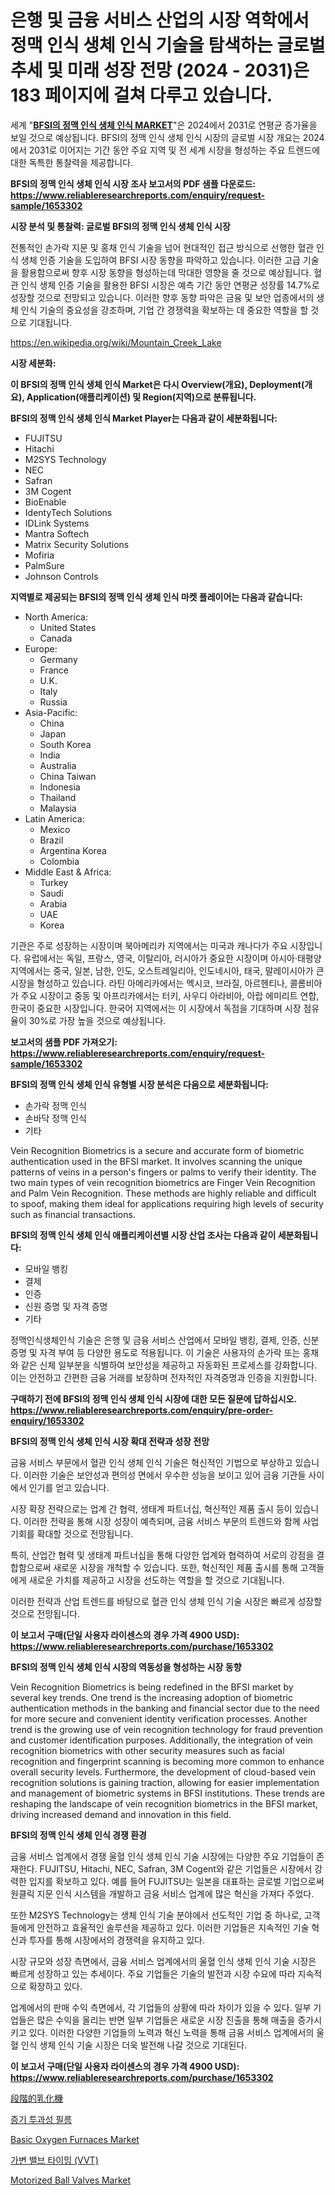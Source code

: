 <p><h1>은행 및 금융 서비스 산업의 시장 역학에서 정맥 인식 생체 인식 기술을 탐색하는 글로벌 추세 및 미래 성장 전망 (2024 - 2031)은 183 페이지에 걸쳐 다루고 있습니다.</h1></p><p>세계 "<strong><a href="https://www.reliableresearchreports.com/vein-recognition-biometrics-in-bfsi-r1653302">BFSI의 정맥 인식 생체 인식 MARKET</a></strong>"은 2024에서 2031로 연평균 증가율을 보일 것으로 예상됩니다. BFSI의 정맥 인식 생체 인식 시장의 글로벌 시장 개요는 2024에서 2031로 이어지는 기간 동안 주요 지역 및 전 세계 시장을 형성하는 주요 트렌드에 대한 독특한 통찰력을 제공합니다.</p>
<p><strong>BFSI의 정맥 인식 생체 인식 시장 조사 보고서의 PDF 샘플 다운로드: <a href="https://www.reliableresearchreports.com/enquiry/request-sample/1653302">https://www.reliableresearchreports.com/enquiry/request-sample/1653302</a></strong></p>
<p><strong>시장 분석 및 통찰력: 글로벌 BFSI의 정맥 인식 생체 인식 시장</strong></p>
<p><p>전통적인 손가락 지문 및 홍채 인식 기술을 넘어 현대적인 접근 방식으로 선행한 혈관 인식 생체 인증 기술을 도입하여 BFSI 시장 동향을 파악하고 있습니다. 이러한 고급 기술을 활용함으로써 향후 시장 동향을 형성하는데 막대한 영향을 줄 것으로 예상됩니다. 혈관 인식 생체 인증 기술을 활용한 BFSI 시장은 예측 기간 동안 연평균 성장률 14.7%로 성장할 것으로 전망되고 있습니다. 이러한 향후 동향 파악은 금융 및 보안 업종에서의 생체 인식 기술의 중요성을 강조하며, 기업 간 경쟁력을 확보하는 데 중요한 역할을 할 것으로 기대됩니다.</p></p>
<p><a href="%7CAUTHORITHY_DOMAIN_URL%7C">https://en.wikipedia.org/wiki/Mountain_Creek_Lake</a></p>
<p><strong>시장 세분화:</strong></p>
<p><strong>이 BFSI의 정맥 인식 생체 인식 Market은 다시 Overview(개요), Deployment(개요), Application(애플리케이션) 및 Region(지역)으로 분류됩니다.</strong></p>
<p><strong>BFSI의 정맥 인식 생체 인식 Market Player는 다음과 같이 세분화됩니다:</strong></p>
<p><ul><li>FUJITSU</li><li>Hitachi</li><li>M2SYS Technology</li><li>NEC</li><li>Safran</li><li>3M Cogent</li><li>BioEnable</li><li>IdentyTech Solutions</li><li>IDLink Systems</li><li>Mantra Softech</li><li>Matrix Security Solutions</li><li>Mofiria</li><li>PalmSure</li><li>Johnson Controls</li></ul></p>
<p><strong>지역별로 제공되는 BFSI의 정맥 인식 생체 인식 마켓 플레이어는 다음과 같습니다:</strong></p>
<p><ul>
    <li>
        North America:
        <ul>
            <li>United States</li>
            <li>Canada</li>
        </ul>
    </li>
    <li>
        Europe:
        <ul>
            <li>Germany</li>
            <li>France</li>
            <li>U.K.</li>
            <li>Italy</li>
            <li>Russia</li>
        </ul>
    </li>
    <li>
        Asia-Pacific:
        <ul>
            <li>China</li>
            <li>Japan</li>
            <li>South Korea</li>
            <li>India</li>
            <li>Australia</li>
            <li>China Taiwan</li>
            <li>Indonesia</li>
            <li>Thailand</li>
            <li>Malaysia</li>
        </ul>
    </li>
    <li>
        Latin America:
        <ul>
            <li>Mexico</li>
            <li>Brazil</li>
            <li>Argentina Korea</li>
            <li>Colombia</li>
        </ul>
    </li>
    <li>
        Middle East & Africa:
        <ul>
            <li>Turkey</li>
            <li>Saudi</li>
            <li>Arabia</li>
            <li>UAE</li>
            <li>Korea</li>
        </ul>
    </li>
    </ul></p>
<p><p>기관은 주로 성장하는 시장이며 북아메리카 지역에서는 미국과 캐나다가 주요 시장입니다. 유럽에서는 독일, 프랑스, 영국, 이탈리아, 러시아가 중요한 시장이며 아시아·태평양 지역에서는 중국, 일본, 남한, 인도, 오스트레일리아, 인도네시아, 태국, 말레이시아가 큰 시장을 형성하고 있습니다. 라틴 아메리카에서는 멕시코, 브라질, 아르헨티나, 콜롬비아가 주요 시장이고 중동 및 아프리카에서는 터키, 사우디 아라비아, 아랍 에미리트 연합, 한국이 중요한 시장입니다. 한국어 지역에서는 이 시장에서 독점을 기대하며 시장 점유율이 30%로 가장 높을 것으로 예상됩니다.</p></p>
<p><strong>보고서의 샘플 PDF 가져오기: <a href="https://www.reliableresearchreports.com/enquiry/request-sample/1653302">https://www.reliableresearchreports.com/enquiry/request-sample/1653302</a></strong></p>
<p><strong>BFSI의 정맥 인식 생체 인식 유형별 시장 분석은 다음으로 세분화됩니다:</strong></p>
<p><ul><li>손가락 정맥 인식</li><li>손바닥 정맥 인식</li><li>기타</li></ul></p>
<p><p>Vein Recognition Biometrics is a secure and accurate form of biometric authentication used in the BFSI market. It involves scanning the unique patterns of veins in a person's fingers or palms to verify their identity. The two main types of vein recognition biometrics are Finger Vein Recognition and Palm Vein Recognition. These methods are highly reliable and difficult to spoof, making them ideal for applications requiring high levels of security such as financial transactions.</p></p>
<p><strong>BFSI의 정맥 인식 생체 인식 애플리케이션별 시장 산업 조사는 다음과 같이 세분화됩니다:</strong></p>
<p><ul><li>모바일 뱅킹</li><li>결제</li><li>인증</li><li>신원 증명 및 자격 증명</li><li>기타</li></ul></p>
<p><p>정맥인식생체인식 기술은 은행 및 금융 서비스 산업에서 모바일 뱅킹, 결제, 인증, 신분 증명 및 자격 부여 등 다양한 용도로 적용됩니다. 이 기술은 사용자의 손가락 또는 홍채와 같은 신체 일부분을 식별하여 보안성을 제공하고 자동화된 프로세스를 강화합니다. 이는 안전하고 간편한 금융 거래를 보장하며 전자적인 자격증명과 인증을 지원합니다.</p></p>
<p><strong>구매하기 전에 BFSI의 정맥 인식 생체 인식 시장에 대한 모든 질문에 답하십시오. <a href="https://www.reliableresearchreports.com/enquiry/pre-order-enquiry/1653302">https://www.reliableresearchreports.com/enquiry/pre-order-enquiry/1653302</a></strong></p>
<p><strong>BFSI의 정맥 인식 생체 인식 시장 확대 전략과 성장 전망</strong></p>
<p><p>금융 서비스 부문에서 혈관 인식 생체 인식 기술은 혁신적인 기법으로 부상하고 있습니다. 이러한 기술은 보안성과 편의성 면에서 우수한 성능을 보이고 있어 금융 기관들 사이에서 인기를 얻고 있습니다. </p><p>시장 확장 전략으로는 업계 간 협력, 생태계 파트너십, 혁신적인 제품 출시 등이 있습니다. 이러한 전략을 통해 시장 성장이 예측되며, 금융 서비스 부문의 트렌드와 함께 사업 기회를 확대할 것으로 전망됩니다.</p><p>특히, 산업간 협력 및 생태계 파트너십을 통해 다양한 업계와 협력하여 서로의 강점을 결합함으로써 새로운 시장을 개척할 수 있습니다. 또한, 혁신적인 제품 출시를 통해 고객들에게 새로운 가치를 제공하고 시장을 선도하는 역할을 할 것으로 기대됩니다. </p><p>이러한 전략과 산업 트렌드를 바탕으로 혈관 인식 생체 인식 기술 시장은 빠르게 성장할 것으로 전망됩니다.</p></p>
<p><strong>이 보고서 구매(단일 사용자 라이센스의 경우 가격 4900 USD): <a href="https://www.reliableresearchreports.com/purchase/1653302">https://www.reliableresearchreports.com/purchase/1653302</a></strong></p>
<p><strong>BFSI의 정맥 인식 생체 인식 시장의 역동성을 형성하는 시장 동향</strong></p>
<p><p>Vein Recognition Biometrics is being redefined in the BFSI market by several key trends. One trend is the increasing adoption of biometric authentication methods in the banking and financial sector due to the need for more secure and convenient identity verification processes. Another trend is the growing use of vein recognition technology for fraud prevention and customer identification purposes. Additionally, the integration of vein recognition biometrics with other security measures such as facial recognition and fingerprint scanning is becoming more common to enhance overall security levels. Furthermore, the development of cloud-based vein recognition solutions is gaining traction, allowing for easier implementation and management of biometric systems in BFSI institutions. These trends are reshaping the landscape of vein recognition biometrics in the BFSI market, driving increased demand and innovation in this field.</p></p>
<p><strong>BFSI의 정맥 인식 생체 인식 경쟁 환경</strong></p>
<p><p>금융 서비스 업계에서 경쟁 울혈 인식 생체 인식 기술 시장에는 다양한 주요 기업들이 존재한다. FUJITSU, Hitachi, NEC, Safran, 3M Cogent와 같은 기업들은 시장에서 강력한 입지를 확보하고 있다. 예를 들어 FUJITSU는 일본을 대표하는 글로벌 기업으로써 원클릭 지문 인식 시스템을 개발하고 금융 서비스 업계에 많은 혁신을 가져다 주었다.</p><p>또한 M2SYS Technology는 생체 인식 기술 분야에서 선도적인 기업 중 하나로, 고객들에게 안전하고 효율적인 솔루션을 제공하고 있다. 이러한 기업들은 지속적인 기술 혁신과 투자를 통해 시장에서의 경쟁력을 유지하고 있다.</p><p>시장 규모와 성장 측면에서, 금융 서비스 업계에서의 울혈 인식 생체 인식 기술 시장은 빠르게 성장하고 있는 추세이다. 주요 기업들은 기술의 발전과 시장 수요에 따라 지속적으로 확장하고 있다. </p><p>업계에서의 판매 수익 측면에서, 각 기업들의 상황에 따라 차이가 있을 수 있다. 일부 기업들은 많은 수익을 올리는 반면 일부 기업들은 새로운 시장 진출을 통해 매출을 증가시키고 있다. 이러한 다양한 기업들의 노력과 혁신 노력을 통해 금융 서비스 업계에서의 울혈 인식 생체 인식 기술 시장은 더욱 발전해 나갈 것으로 기대된다.</p></p>
<p><strong>이 보고서 구매(단일 사용자 라이센스의 경우 가격 4900 USD): <a href="https://www.reliableresearchreports.com/purchase/1653302">https://www.reliableresearchreports.com/purchase/1653302</a></strong></p>
<p><p><a href="https://github.com/RandallRunte2023/Market-Research-Report-List-2/blob/main/962734473489.md">段階的乳化機</a></p><p><a href="https://github.com/KellyLyncyh543964/Market-Research-Report-List-3/blob/main/721532891443.md">증기 투과성 필름</a></p><p><a href="https://medium.com/@janetvalentinh15/insights-into-the-basic-oxygen-furnaces-market-market-players-market-size-geographical-regions-2f46da5cac37">Basic Oxygen Furnaces Market</a></p><p><a href="https://github.com/rcabello548/Market-Research-Report-List-3/blob/main/110167891444.md">가변 밸브 타이밍 (VVT)</a></p><p><a href="https://medium.com/@luke.wilson7856/market-forecast-global-motorized-ball-valves-trends-and-impact-analysis-2024-2031-by-3fc8bd976a00">Motorized Ball Valves Market</a></p></p>